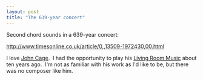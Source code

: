 ```yaml
---
layout: post
title: "The 639-year concert"
---
```


<p>Second chord sounds in a 639-year concert:</p>
<p><a href="http://www.timesonline.co.uk/article/0,,13509-1972430,00.html" target="_blank">http://www.timesonline.co.uk/article/0,,13509-1972430,00.html</a></p>
<p>I love <a href="http://en.wikipedia.org/wiki/John_Cage" target="_blank">John Cage</a>.&nbsp; I had the opportunity to play his <a href="http://www.johncage.info/workscage/livingroom.html" target="_blank">Living Room Music</a> about ten years ago.&nbsp; I'm not as familiar with his work as I'd like to be, but there was no composer like him.</p>
 

